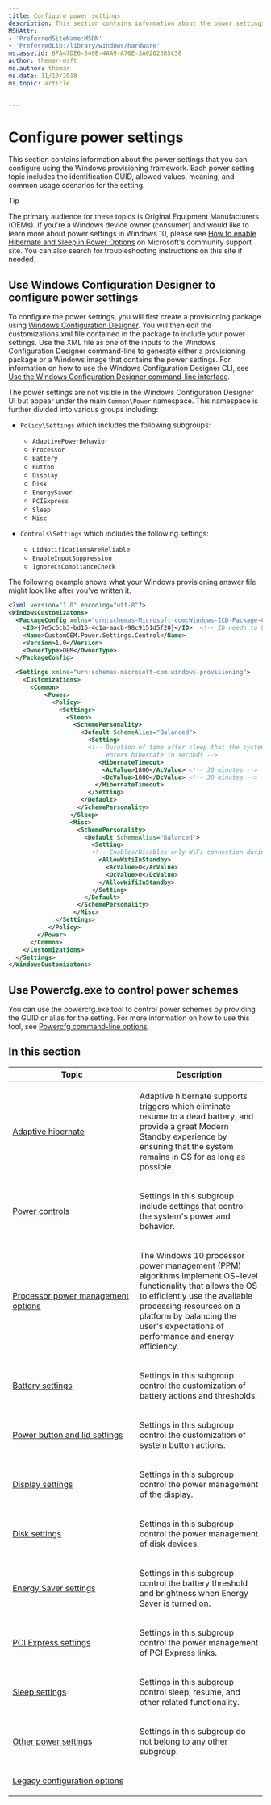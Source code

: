 ```yaml
---
title: Configure power settings
description: This section contains information about the power settings that you can configure using the Windows provisioning framework. Each power setting topic includes the identification GUID, allowed values, meaning, and common usage scenarios for the setting.
MSHAttr:
- 'PreferredSiteName:MSDN'
- 'PreferredLib:/library/windows/hardware'
ms.assetid: 6FA47DE6-540E-4AA9-A76E-3A02025B5C58
author: themar-msft
ms.author: themar
ms.date: 11/13/2018
ms.topic: article


---
```

# Configure power settings

This section contains information about the power settings that you can configure using the Windows provisioning framework. Each power setting topic includes the identification GUID, allowed values, meaning, and common usage scenarios for the setting.

> [!Tip]
> The primary audience for these topics is Original Equipment Manufacturers (OEMs). If you're a Windows device owner (consumer) and would like to learn more about power settings in Windows 10, please see [How to enable Hibernate and Sleep in Power Options](https://answers.microsoft.com/en-us/insider/forum/insider_wintp-insider_personal/how-to-enable-hibernate-and-sleep-in-power-options/2bca761d-a35a-4d07-9e7b-dc2c8f2330b3) on Microsoft's community support site. You can also search for troubleshooting instructions on this site if needed.

## Use Windows Configuration Designer to configure power settings

To configure the power settings, you will first create a provisioning package using [Windows Configuration Designer](https://docs.microsoft.com/en-us/windows/configuration/provisioning-packages/provisioning-install-icd). You will then edit the customizations.xml file contained in the package to include your power settings. Use the XML file as one of the inputs to the Windows Configuration Designer command-line to generate either a provisioning package or a Windows image that contains the power settings. For information on how to use the Windows Configuration Designer CLI, see [Use the Windows Configuration Designer command-line interface](https://docs.microsoft.com/en-us/windows/configuration/provisioning-packages/provisioning-command-line).

The power settings are not visible in the Windows Configuration Designer UI but appear under the main `Common\Power` namespace. This namespace is further divided into various groups including:

* `Policy\Settings` which includes the following subgroups:
  * `AdaptivePowerBehavior`
  * `Processor`
  * `Battery`
  * `Button`
  * `Display`
  * `Disk`
  * `EnergySaver`
  * `PCIExpress`
  * `Sleep`
  * `Misc`

* `Controls\Settings` which includes the following settings:
  * `LidNotificationsAreReliable`
  * `EnableInputSuppression`
  * `IgnoreCsComplianceCheck`

The following example shows what your Windows provisioning answer file might look like after you've written it.

```XML
<?xml version="1.0" encoding="utf-8"?>
<WindowsCustomizatons>
  <PackageConfig xmlns="urn:schemas-Microsoft-com:Windows-ICD-Package-Config.v1.0">
    <ID>{7e5c6cb3-bd16-4c1a-aacb-98c9151d5f20}</ID>  <!-- ID needs to be be unique GUID for the package -->
    <Name>CustomOEM.Power.Settings.Control</Name>
    <Version>1.0</Version>
    <OwnerType>OEM</OwnerType>
  </PackageConfig>

  <Settings xmlns="urn:schemas-microsoft-com:windows-provisioning">
    <Customizations>
      <Common>
          <Power>
            <Policy>
              <Settings>
                <Sleep>
                  <SchemePersonality>
                    <Default SchemeAlias="Balanced">
                      <Setting>
                      <!-- Duration of time after sleep that the system automatically wakes and 
                           enters hibernate in seconds -->
                         <HibernateTimeout> 
                          <AcValue>1800</AcValue> <!-- 30 minutes -->
                          <DcValue>1800</DcValue> <!-- 30 minutes -->
                        </HibernateTimeout>
                      </Setting>
                    </Default>
                   </SchemePersonality>
                 </Sleep>
                 <Misc>
                   <SchemePersonality>
                     <Default SchemeAlias="Balanced">
                       <Setting>
                       <!-- Enables/Disables only WiFi connection during standby -->
                         <AllowWifiInStandby>
                           <AcValue>0</AcValue>
                           <DcValue>0</DcValue>
                         </AllowWifiInStandby>
                       </Setting>
                     </Default>
                   </SchemePersonality>
                  </Misc>
             </Settings>
           </Policy>
        </Power>
      </Common>
    </Customizations>
  </Settings>
</WindowsCustomizatons>
```

## Use Powercfg.exe to control power schemes

You can use the powercfg.exe tool to control power schemes by providing the GUID or alias for the setting. For more information on how to use this tool, see [Powercfg command-line options](https://docs.microsoft.com/en-us/windows-hardware/design/device-experiences/powercfg-command-line-options).

## In this section

<table>
<colgroup>
<col width="50%" />
<col width="50%" />
</colgroup>
<thead>
<tr class="header">
<th>Topic</th>
<th>Description</th>
</tr>
</thead>
<tbody>
<tr class="odd">
<td><p><a href="adaptive-hibernate.md" data-raw-source="[Adaptive hibernate](adaptive-hibernate.md)">Adaptive hibernate</a></p></td>
<td><p>Adaptive hibernate supports triggers which eliminate resume to a dead battery, and provide a great Modern Standby experience by ensuring that the system remains in CS for as long as possible.</p></td>
</tr>
<tr class="even">
<td><p><a href="power-controls.md" data-raw-source="[Power controls](power-controls.md)">Power controls</a></p></td>
<td><p>Settings in this subgroup include settings that control the system&#39;s power and behavior.</p></td>
</tr>
<tr class="odd">
<td><p><a href="configure-processor-power-management-options.md" data-raw-source="[Processor power management options](configure-processor-power-management-options.md)">Processor power management options</a></p></td>
<td><p>The Windows 10 processor power management (PPM) algorithms implement OS-level functionality that allows the OS to efficiently use the available processing resources on a platform by balancing the user&#39;s expectations of performance and energy efficiency.</p></td>
</tr>
<tr class="even">
<td><p><a href="battery-settings.md" data-raw-source="[Battery settings](battery-settings.md)">Battery settings</a></p></td>
<td><p>Settings in this subgroup control the customization of battery actions and thresholds.</p></td>
</tr>
<tr class="odd">
<td><p><a href="power-button-and-lid-settings.md" data-raw-source="[Power button and lid settings](power-button-and-lid-settings.md)">Power button and lid settings</a></p></td>
<td><p>Settings in this subgroup control the customization of system button actions.</p></td>
</tr>
<tr class="even">
<td><p><a href="display-settings.md" data-raw-source="[Display settings](display-settings.md)">Display settings</a></p></td>
<td><p>Settings in this subgroup control the power management of the display.</p></td>
</tr>
<tr class="odd">
<td><p><a href="disk-settings.md" data-raw-source="[Disk settings](disk-settings.md)">Disk settings</a></p></td>
<td><p>Settings in this subgroup control the power management of disk devices.</p></td>
</tr>
<tr class="even">
<td><p><a href="energy-saver-settings.md" data-raw-source="[Energy Saver settings](energy-saver-settings.md)">Energy Saver settings</a></p></td>
<td><p>Settings in this subgroup control the battery threshold and brightness when Energy Saver is turned on.</p></td>
</tr>
<tr class="odd">
<td><p><a href="pci-express-settings.md" data-raw-source="[PCI Express settings](pci-express-settings.md)">PCI Express settings</a></p></td>
<td><p>Settings in this subgroup control the power management of PCI Express links.</p></td>
</tr>
<tr class="even">
<td><p><a href="sleep-settings.md" data-raw-source="[Sleep settings](sleep-settings.md)">Sleep settings</a></p></td>
<td><p>Settings in this subgroup control sleep, resume, and other related functionality.</p></td>
</tr>
<tr class="odd">
<td><p><a href="no-subgroup-settings.md" data-raw-source="[Other power settings](no-subgroup-settings.md)">Other power settings</a></p></td>
<td><p>Settings in this subgroup do not belong to any other subgroup.</p></td>
</tr>
<tr class="even">
<td><p><a href="legacy-configuration-options.md" data-raw-source="[Legacy configuration options](legacy-configuration-options.md)">Legacy configuration options</a></p></td>
<td></td>
</tr>
</tbody>
</table>
